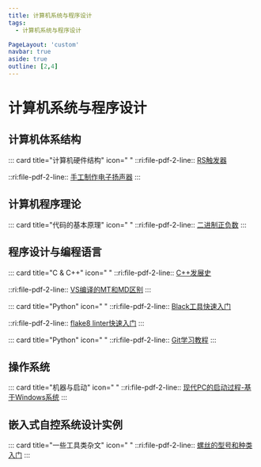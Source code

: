 ```yaml
---
title: 计算机系统与程序设计
tags:
  - 计算机系统与程序设计

PageLayout: 'custom' 
navbar: true
aside: true
outline: [2,4]
---
```


# 计算机系统与程序设计

## 计算机体系结构
::: card title="计算机硬件结构" icon=" "
::ri:file-pdf-2-line:: [RS触发器](/pdfs/计算机系统与程序设计/RS触发器.pdf)

::ri:file-pdf-2-line:: [手工制作电子扬声器](/pdfs/计算机系统与程序设计/手工制作电子扬声器.pdf)
:::

##  计算机程序理论
::: card title="代码的基本原理" icon=" "
::ri:file-pdf-2-line:: [二进制正负数](/pdfs/计算机系统与程序设计/二进制正负数.pdf)
:::
## 程序设计与编程语言
::: card title="C & C++" icon=" "
::ri:file-pdf-2-line:: [C++发展史](/pdfs/计算机系统与程序设计/C++发展史.pdf)

::ri:file-pdf-2-line:: [VS编译的MT和MD区别](/pdfs/计算机系统与程序设计/VS编译的MT和MD区别.pdf)
:::

::: card title="Python" icon=" "
::ri:file-pdf-2-line:: [Black工具快速入门](pdfs/计算机系统与程序设计/Black工具快速入门.pdf)

::ri:file-pdf-2-line:: [flake8 linter快速入门](/pdfs/计算机系统与程序设计/flake8-linter快速入门.pdf)
:::

::: card title="Python" icon=" "
::ri:file-pdf-2-line:: [Git学习教程](pdfs/计算机系统与程序设计/Git学习教程.pdf)
:::

## 操作系统

::: card title="机器与启动" icon=" "
::ri:file-pdf-2-line:: [现代PC的启动过程-基于Windows系统](/pdfs/计算机系统与程序设计/现代PC的启动过程-基于Windows系统.pdf)
:::

## 嵌入式自控系统设计实例


::: card title="一些工具类杂文" icon=" "
::ri:file-pdf-2-line:: [螺丝的型号和种类入门](/pdfs/计算机系统与程序设计/螺丝的型号和种类入门.pdf)
:::

